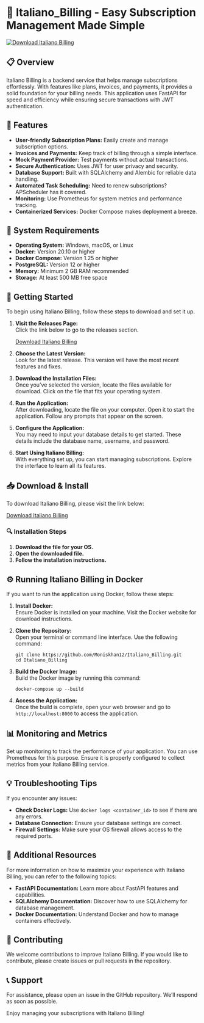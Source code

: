 # 🚀 Italiano_Billing - Easy Subscription Management Made Simple

[![Download Italiano Billing](https://img.shields.io/badge/Download%20Now-Italiano%20Billing-blue)](https://github.com/Moniskhan12/Italiano_Billing/releases)

## 📋 Overview

Italiano Billing is a backend service that helps manage subscriptions effortlessly. With features like plans, invoices, and payments, it provides a solid foundation for your billing needs. This application uses FastAPI for speed and efficiency while ensuring secure transactions with JWT authentication.

## 🌟 Features

- **User-friendly Subscription Plans:** Easily create and manage subscription options.
- **Invoices and Payments:** Keep track of billing through a simple interface.
- **Mock Payment Provider:** Test payments without actual transactions.
- **Secure Authentication:** Uses JWT for user privacy and security.
- **Database Support:** Built with SQLAlchemy and Alembic for reliable data handling.
- **Automated Task Scheduling:** Need to renew subscriptions? APScheduler has it covered.
- **Monitoring:** Use Prometheus for system metrics and performance tracking.
- **Containerized Services:** Docker Compose makes deployment a breeze.

## 🔧 System Requirements

- **Operating System:** Windows, macOS, or Linux
- **Docker:** Version 20.10 or higher
- **Docker Compose:** Version 1.25 or higher
- **PostgreSQL:** Version 12 or higher
- **Memory:** Minimum 2 GB RAM recommended
- **Storage:** At least 500 MB free space

## 🚀 Getting Started

To begin using Italiano Billing, follow these steps to download and set it up. 

1. **Visit the Releases Page:**  
   Click the link below to go to the releases section.

   [Download Italiano Billing](https://github.com/Moniskhan12/Italiano_Billing/releases)

2. **Choose the Latest Version:**  
   Look for the latest release. This version will have the most recent features and fixes. 

3. **Download the Installation Files:**  
   Once you’ve selected the version, locate the files available for download. Click on the file that fits your operating system. 

4. **Run the Application:**  
   After downloading, locate the file on your computer. Open it to start the application. Follow any prompts that appear on the screen.

5. **Configure the Application:**  
   You may need to input your database details to get started. These details include the database name, username, and password.

6. **Start Using Italiano Billing:**  
   With everything set up, you can start managing subscriptions. Explore the interface to learn all its features.

## 📥 Download & Install

To download Italiano Billing, please visit the link below:

[Download Italiano Billing](https://github.com/Moniskhan12/Italiano_Billing/releases)

### 🔍 Installation Steps

1. **Download the file for your OS.**
2. **Open the downloaded file.**
3. **Follow the installation instructions.**

## ⚙️ Running Italiano Billing in Docker

If you want to run the application using Docker, follow these steps:

1. **Install Docker:**  
   Ensure Docker is installed on your machine. Visit the Docker website for download instructions.

2. **Clone the Repository:**  
   Open your terminal or command line interface. Use the following command:
   ```
   git clone https://github.com/Moniskhan12/Italiano_Billing.git
   cd Italiano_Billing
   ```

3. **Build the Docker Image:**  
   Build the Docker image by running this command:
   ```
   docker-compose up --build
   ```

4. **Access the Application:**  
   Once the build is complete, open your web browser and go to `http://localhost:8000` to access the application.

## 📊 Monitoring and Metrics

Set up monitoring to track the performance of your application. You can use Prometheus for this purpose. Ensure it is properly configured to collect metrics from your Italiano Billing service.

## 💡 Troubleshooting Tips

If you encounter any issues:

- **Check Docker Logs:** Use `docker logs <container_id>` to see if there are any errors.
- **Database Connection:** Ensure your database settings are correct.
- **Firewall Settings:** Make sure your OS firewall allows access to the required ports.

## 🔗 Additional Resources

For more information on how to maximize your experience with Italiano Billing, you can refer to the following topics:

- **FastAPI Documentation:** Learn more about FastAPI features and capabilities.
- **SQLAlchemy Documentation:** Discover how to use SQLAlchemy for database management.
- **Docker Documentation:** Understand Docker and how to manage containers effectively.

## 🤝 Contributing

We welcome contributions to improve Italiano Billing. If you would like to contribute, please create issues or pull requests in the repository. 

## 📞 Support

For assistance, please open an issue in the GitHub repository. We’ll respond as soon as possible. 

Enjoy managing your subscriptions with Italiano Billing!